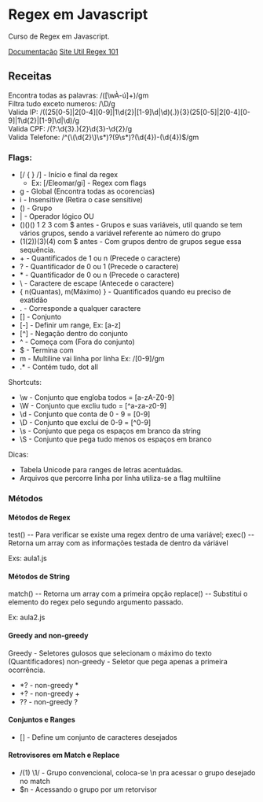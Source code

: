 # Regex em Javascript

Curso de Regex em Javascript.

<a href="https://developer.mozilla.org/pt-BR/docs/Web/JavaScript/Guide/Regular_Expressions">Documentação</a>
<a href="https://regex101.com/">Site Util Regex 101</a>
<br>

## Receitas

Encontra todas as palavras: /([\wÀ-ú]+)/gm <br>
Filtra tudo exceto numeros: /\D/g <br>
Valida IP: /((25[0-5]|2[0-4][0-9]|1\d{2}|[1-9]\d|\d)(\.)){3}(25[0-5]|2[0-4][0-9]|1\d{2}|[1-9]\d|\d)/g <br>
Valida CPF: /(?:\d{3}\.){2}\d{3}-\d{2}/g <br>
Valida Telefone: /^(\\(\d{2}\\)\s*)?(9\s*)?(\d{4})-(\d{4})$/gm <br>

### Flags:

- [/ { } /] - Início e final da regex
  - Ex: [/Eleomar/gi] - Regex com flags
- g - Global (Encontra todas as ocorencias)
- i - Insensitive (Retira o case sensitive)
- () - Grupo
- | - Operador lógico OU
- ()()() 1 2 3 com $ antes - Grupos e suas variáveis, util quando se tem vários grupos, sendo a variável referente ao número do grupo
- (1(2))(3)(4) com $ antes - Com grupos dentro de grupos segue essa sequência.
- \+ - Quantificados de 1 ou n (Precede o caractere)
- ? - Quantificador de 0 ou 1 (Precede o caractere)
- \* - Quantificador de 0 ou n (Precede o caractere)
- \ - Caractere de escape (Antecede o caractere)
- { n(Quantas), m(Máximo) } - Quantificados quando eu preciso de exatidão
- . - Corresponde a qualquer caractere
- \[] - Conjunto
- \[-] - Definir um range, Ex: \[a-z]
- \[^] - Negação dentro do conjunto
- ^ - Começa com (Fora do conjunto)
- $ - Termina com
- m - Multiline vai linha por linha Ex: /[0-9]/gm
- .\* - Contém tudo, dot all

Shortcuts:

- \w - Conjunto que engloba todos = [a-zA-Z0-9]
- \W - Conjunto que excliu tudo = [^a-za-z0-9]
- \d - Conjunto que conta de 0 - 9 = [0-9]
- \D - Conjunto que exclui de 0-9 = [^0-9]
- \s - Conjunto que pega os espaços em branco da string
- \S - Conjunto que pega tudo menos os espaços em branco

Dicas:

- Tabela Unicode para ranges de letras acentuádas.
- Arquivos que percorre linha por linha utiliza-se a flag multiline

### Métodos

#### Métodos de Regex

test() -- Para verificar se existe uma regex dentro de uma variável;
exec() -- Retorna um array com as informações testada de dentro da váriável

Exs: aula1.js

#### Métodos de String

match() -- Retorna um array com a primeira opção
replace() -- Substitui o elemento do regex pelo segundo argumento passado.

Ex: aula2.js

#### Greedy and non-greedy

Greedy - Seletores gulosos que selecionam o máximo do texto (Quantificadores)
non-greedy - Seletor que pega apenas a primeira ocorrência.

- \*? - non-greedy \*
- \+? - non-greedy \+
- \?? - non-greedy \?

#### Conjuntos e Ranges

- [] - Define um conjunto de caracteres desejados

#### Retrovisores em Match e Replace

- /(1) \1/ - Grupo convencional, coloca-se \n pra acessar o grupo desejado no match
- \$n - Acessando o grupo por um retorvisor
